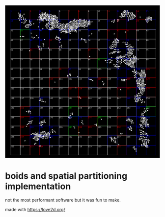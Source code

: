 ![boids demo](demo.png?raw=true "Boids")

# boids and spatial partitioning implementation
not the most performant software but it was fun to make.

made with https://love2d.org/
